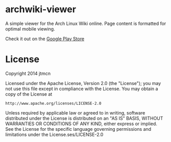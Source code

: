 archwiki-viewer
===============
A simple viewer for the Arch Linux Wiki online. Page content is formatted for optimal mobile viewing.

Check it out on the [Google Play Store](https://play.google.com/store/apps/details?id=com.jtmcn.archwiki.viewer)

License
=======
Copyright 2014 jtmcn

Licensed under the Apache License, Version 2.0 (the "License");
you may not use this file except in compliance with the License.
You may obtain a copy of the License at

    http://www.apache.org/licenses/LICENSE-2.0

Unless required by applicable law or agreed to in writing, software
distributed under the License is distributed on an "AS IS" BASIS,
WITHOUT WARRANTIES OR CONDITIONS OF ANY KIND, either express or implied.
See the License for the specific language governing permissions and
limitations under the License.ses/LICENSE-2.0
